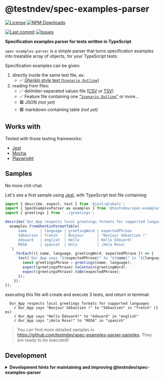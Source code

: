 # @testndev/spec-examples-parser

[![License](https://img.shields.io/github/license/testndev/spec-examples-parser)](https://github.com/testndev/spec-examples-parser/blob/main/license.txt)
[![NPM Downloads](https://img.shields.io/npm/dw/@testndev/spec-examples-parser)](https://www.npmjs.com/package/@testndev/spec-examples-parser)

[![Last commit](https://img.shields.io/github/last-commit/testndev/spec-examples-parser?style=flat-square&logo=github)](https://github.com/testndev/spec-examples-parser)
[![Issues](https://img.shields.io/github/issues/testndev/spec-examples-parser?style=flat-square&logo=github)](https://github.com/testndev/spec-examples-parser/issues)

**Specification examples parser for tests written in TypeScript**

`spec-examples-parser` is a simple parser that turns specification examples into treatable array of objects, for your TypeScript tests.

Specification examples can be given:
1. directly inside the same test file, as: 
    - ✅ [*Gherkin* style text (`Scenario Outline`)](https://cucumber.io/docs/gherkin/reference/#scenario-outline)
2. reading from files:
    - ✅ delimiter-separated values file ([CSV](https://en.wikipedia.org/wiki/Comma-separated_values) or [TSV](https://en.wikipedia.org/wiki/Tab-separated_values))
    - ✅ Feature file containing one ["`Scenario Outline`"](https://cucumber.io/docs/gherkin/reference/#scenario-outline) or more...
    - 🟥 JSON *(not yet)*
    - 🟥 markdown containing table *(not yet)*

## Works with

Tested with those testing frameworks:
- [Jest](https://jestjs.io/)
- [Mocha](https://mochajs.org/)
- [Playwright](https://playwright.dev/)

## Samples

No more chit-chat. 

Let's see a first sample using [Jest](https://jestjs.io/), with TypeScript test file containing:

```typescript
import { describe, expect, test } from '@jest/globals';
import { SpecExamplesParser as examples } from '@testndev/spec-examples-parser';
import { greetings } from '../greetings';

describe(`Our_App respects local greetings formats for supported languages`, () => {
  examples.fromGherkinFormatTable(`
      name      | language | greetingWord | expectedPhrase
      Sébastien | french   | Bonjour      | "Bonjour Sébastien !"
      édouard   | english  | Hello        | Hello Édouard!
      ROSA      | spanish  | Hola         | ¡Hola Rosa!
  `)
    .forEach(({ name, language, greetingWord, expectedPhrase }) => {
      test(`Our_App says "${expectedPhrase}" to "${name}" in "${language}"`, () => {
        const greetingsPhrase = greetings(name, language);
        expect(greetingsPhrase).toContain(greetingWord);
        expect(greetingsPhrase).toBe(expectedPhrase);
      });
    });
});
```

executing this file will create and execute 3 tests, and return in terminal: 

```
  Our_App respects local greetings formats for supported languages
    √ Our_App says "Bonjour Sébastien !" to "Sébastien" in "french" (1 ms)
    √ Our_App says "Hello Édouard!" to "édouard" in "english"
    √ Our_App says "¡Hola Rosa!" to "ROSA" in "spanish"
```

> You can find more detailed samples in https://github.com/testndev/spec-examples-parser-samples. They are ready to be executed!


## Development

<details>
<summary><b>Development hints for maintaining and improving @testndev/spec-examples-parser</b></summary>



Setting up:

```bash
git clone git@github.com:testndev/spec-examples-parser.git
cd @testndev/spec-examples-parser
npm install
```

Testing:

```bash
npm run test
```

</details>